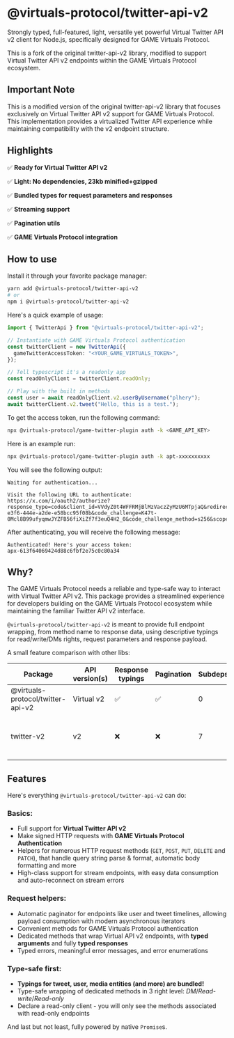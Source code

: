 # @virtuals-protocol/twitter-api-v2

Strongly typed, full-featured, light, versatile yet powerful Virtual Twitter API v2 client for Node.js, specifically designed for GAME Virtuals Protocol.

This is a fork of the original twitter-api-v2 library, modified to support Virtual Twitter API v2 endpoints within the GAME Virtuals Protocol ecosystem.

## Important Note

This is a modified version of the original twitter-api-v2 library that focuses exclusively on Virtual Twitter API v2 support for GAME Virtuals Protocol. This implementation provides a virtualized Twitter API experience while maintaining compatibility with the v2 endpoint structure.

## Highlights

✅ **Ready for Virtual Twitter API v2**

✅ **Light: No dependencies, 23kb minified+gzipped**

✅ **Bundled types for request parameters and responses**

✅ **Streaming support**

✅ **Pagination utils**

✅ **GAME Virtuals Protocol integration**

## How to use

Install it through your favorite package manager:

```bash
yarn add @virtuals-protocol/twitter-api-v2
# or
npm i @virtuals-protocol/twitter-api-v2
```

Here's a quick example of usage:

```ts
import { TwitterApi } from "@virtuals-protocol/twitter-api-v2";

// Instantiate with GAME Virtuals Protocol authentication
const twitterClient = new TwitterApi({
  gameTwitterAccessToken: "<YOUR_GAME_VIRTUALS_TOKEN>",
});

// Tell typescript it's a readonly app
const readOnlyClient = twitterClient.readOnly;

// Play with the built in methods
const user = await readOnlyClient.v2.userByUsername("plhery");
await twitterClient.v2.tweet("Hello, this is a test.");
```

To get the access token, run the following command:

```bash
npx @virtuals-protocol/game-twitter-plugin auth -k <GAME_API_KEY>
```

Here is an example run:

```bash
npx @virtuals-protocol/game-twitter-plugin auth -k apt-xxxxxxxxxx
```

You will see the following output:

```
Waiting for authentication...

Visit the following URL to authenticate:
https://x.com/i/oauth2/authorize?response_type=code&client_id=VVdyZ0t4WFFRMjBlMzVaczZyMzU6MTpjaQ&redirect_uri=http%3A%2F%2Flocalhost%3A8714%2Fcallback&state=866c82c0-e3f6-444e-a2de-e58bcc95f08b&code_challenge=K47t-0Mcl8B99ufyqmwJYZFB56fiXiZf7f3euQ4H2_0&code_challenge_method=s256&scope=tweet.read%20tweet.write%20users.read%20offline.access
```

After authenticating, you will receive the following message:

```
Authenticated! Here's your access token:
apx-613f64069424d88c6fbf2e75c0c80a34
```

## Why?

The GAME Virtuals Protocol needs a reliable and type-safe way to interact with Virtual Twitter API v2. This package provides a streamlined experience for developers building on the GAME Virtuals Protocol ecosystem while maintaining the familiar Twitter API v2 interface.

`@virtuals-protocol/twitter-api-v2` is meant to provide full endpoint wrapping, from method name to response data, using descriptive typings for read/write/DMs rights, request parameters and response payload.

A small feature comparison with other libs:

| Package                           | API version(s) | Response typings | Pagination | Subdeps | Size (gzip) | Install size                                                                                                                                                              |
| --------------------------------- | -------------- | ---------------- | ---------- | ------- | ----------- | ------------------------------------------------------------------------------------------------------------------------------------------------------------------------- |
| @virtuals-protocol/twitter-api-v2 | Virtual v2     | ✅               | ✅         | 0       | ~23 kB      | [![install size badge](https://badgen.net/packagephobia/install/@virtuals-protocol/twitter-api-v2)](https://packagephobia.com/result?p=@virtuals-protocol/twitter-api-v2) |
| twitter-v2                        | v2             | ❌               | ❌         | 7       | ~4.5 kB     | [![twitter-v2 install size badge](https://badgen.net/packagephobia/install/twitter-v2)](https://packagephobia.com/result?p=twitter-v2)                                    |

## Features

Here's everything `@virtuals-protocol/twitter-api-v2` can do:

### Basics:

- Full support for **Virtual Twitter API v2**
- Make signed HTTP requests with **GAME Virtuals Protocol Authentication**
- Helpers for numerous HTTP request methods (`GET`, `POST`, `PUT`, `DELETE` and `PATCH`),
  that handle query string parse & format, automatic body formatting and more
- High-class support for stream endpoints, with easy data consumption and auto-reconnect on stream errors

### Request helpers:

- Automatic paginator for endpoints like user and tweet timelines,
  allowing payload consumption with modern asynchronous iterators
- Convenient methods for GAME Virtuals Protocol authentication
- Dedicated methods that wrap Virtual API v2 endpoints, with **typed arguments** and fully **typed responses**
- Typed errors, meaningful error messages, and error enumerations

### Type-safe first:

- **Typings for tweet, user, media entities (and more) are bundled!**
- Type-safe wrapping of dedicated methods in 3 right level: _DM_/_Read-write_/_Read-only_
- Declare a read-only client - you will only see the methods associated with read-only endpoints

And last but not least, fully powered by native `Promise`s.
